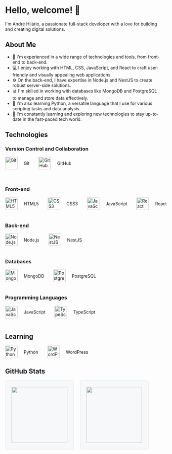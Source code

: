 # Hello, welcome! 👋

I'm André Hilário, a passionate full-stack developer with a love for building and creating digital solutions.

## About Me

- 🔭 I'm experienced in a wide range of technologies and tools, from front-end to back-end.
- 💻 I enjoy working with HTML, CSS, JavaScript, and React to craft user-friendly and visually appealing web applications.
- ⚙️ On the back-end, I have expertise in Node.js and NestJS to create robust server-side solutions.
- 📊 I'm skilled in working with databases like MongoDB and PostgreSQL to manage and store data effectively.
- 🐍 I'm also learning Python, a versatile language that I use for various scripting tasks and data analysis.
- 🚀 I'm constantly learning and exploring new technologies to stay up-to-date in the fast-paced tech world.

## Technologies
### Version Control and Collaboration
<div style="display: flex; gap: 10px; align-items: center;">
  <img src="https://cdn.jsdelivr.net/gh/devicons/devicon/icons/git/git-original.svg" width="40" height="40" alt="Git"/>
  <span style="margin-left: 10px; margin-right: 20px;">Git</span>
  <img src="https://cdn.jsdelivr.net/gh/devicons/devicon/icons/github/github-original.svg" width="40" height="40" alt="GitHub"/>
  <span style="margin-left: 10px; margin-right: 20px;">GitHub</span>
</div>

<br> <!-- Adicione uma quebra de linha para separar as seções -->

### Front-end
<div style="display: flex; gap: 10px; align-items: center;">
  <img src="https://cdn.jsdelivr.net/gh/devicons/devicon/icons/html5/html5-original.svg" width="40" height="40" alt="HTML5"/>
  <span style="margin-left: 10px; margin-right: 20px;">HTML5</span>
  <img src="https://cdn.jsdelivr.net/gh/devicons/devicon/icons/css3/css3-original.svg" width="40" height="40" alt="CSS3"/>
  <span style="margin-left: 10px; margin-right: 20px;">CSS3</span>
  <img src="https://cdn.jsdelivr.net/gh/devicons/devicon/icons/javascript/javascript-original.svg" width="40" height="40" alt="JavaScript"/>
  <span style="margin-left: 10px; margin-right: 20px;">JavaScript</span>
  <img src="https://cdn.jsdelivr.net/gh/devicons/devicon/icons/react/react-original.svg" width="40" height="40" alt="React"/>
  <span style="margin-left: 10px; margin-right: 20px;">React</span>
</div>

<br>

### Back-end
<div style="display: flex; gap: 10px; align-items: center;">
  <img src="https://cdn.jsdelivr.net/gh/devicons/devicon/icons/nodejs/nodejs-original.svg" width="40" height="40" alt="Node.js"/>
  <span style="margin-left: 10px; margin-right: 20px;">Node.js</span>
  <img src="https://cdn.jsdelivr.net/gh/devicons/devicon/icons/nestjs/nestjs-plain.svg" width="40" height="40" alt="NestJS"/>
  <span style="margin-left: 10px; margin-right: 20px;">NestJS</span>
</div>

<br>

### Databases
<div style="display: flex; gap: 10px; align-items: center;">
  <img src="https://cdn.jsdelivr.net/gh/devicons/devicon/icons/mongodb/mongodb-original.svg" width="40" height="40" alt="MongoDB"/>
  <span style="margin-left: 10px; margin-right: 20px;">MongoDB</span>
  <img src="https://cdn.jsdelivr.net/gh/devicons/devicon/icons/postgresql/postgresql-original.svg" width="40" height="40" alt="PostgreSQL"/>
  <span style="margin-left: 10px; margin-right: 20px;">PostgreSQL</span>
</div>

<br>

### Programming Languages
<div style="display: flex; gap: 10px; align-items: center;">
  <img src="https://cdn.jsdelivr.net/gh/devicons/devicon/icons/javascript/javascript-original.svg" width="40" height="40" alt="JavaScript"/>
  <span style="margin-left: 10px; margin-right: 20px;">JavaScript</span>
  <img src="https://cdn.jsdelivr.net/gh/devicons/devicon/icons/typescript/typescript-original.svg" width="40" height="40" alt="TypeScript"/>
  <span style="margin-left: 10px; margin-right: 20px;">TypeScript</span>
</div>

<br>

## Learning
<div style="display: flex; gap: 10px; align-items: center;">
  <img src="https://cdn.jsdelivr.net/gh/devicons/devicon/icons/python/python-original.svg" width="40" height="40" alt="Python"/>
  <span style="margin-left: 10px; margin-right: 20px;">Python</span>
  <img src="https://cdn.jsdelivr.net/gh/devicons/devicon/icons/wordpress/wordpress-original.svg" width="40" height="40" alt="WordPress"/>
  <span style="margin-left: 10px; margin-right: 20px;">WordPress</span>
</div>




## GitHub Stats

<div style="display: flex; gap: 20px; align-items: flex-start;">
  <div style="display: flex; flex-direction: column; align-items: center; border: 1px solid #e1e4e8; padding: 20px; border-radius: 5px; background-color: #f6f8fa;">
    <a href="https://github.com/AndreHilario">
      <img src="https://github-readme-stats.vercel.app/api/top-langs/?username=AndreHilario&layout=compact&langs_count=7&theme=dracula" height="180em" />
    </a>
  </div>

  <div style="display: flex; flex-direction: column; align-items: center; border: 1px solid #e1e4e8; padding: 20px; border-radius: 5px; background-color: #f6f8fa;">
    <a href="https://github.com/AndreHilario">
      <img src="https://github-readme-stats.vercel.app/api?username=AndreHilario&show_icons=true&theme=dracula&include_all_commits=true&count_private=true" height="180em" />
    </a>
  </div>
</div>

